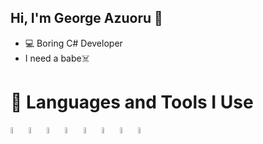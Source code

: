 ## Hi, I'm George Azuoru 👋

- 💻 Boring C# Developer
- I need a babe☠️

# 🤖 Languages and Tools I Use
<img src="https://github.com/user-attachments/assets/cb53586d-46e3-4f8f-be15-65ea0d448fd6" width=5% height=5%>
<img src="https://github.com/user-attachments/assets/6afce56b-e091-4ca8-a25b-994472f9aa08" width=5% height=5%>
<img src="https://github.com/user-attachments/assets/a9ea57d3-9f4b-4d20-b45a-52aa9becb528" width=5% height=5%>
<img src="https://github.com/user-attachments/assets/c86c0ade-399d-4ac4-8868-0b6e87d15fe1" width=5% height=5%>
<img src="https://github.com/user-attachments/assets/ca48f2b3-48af-4524-b03c-ed6c52bf66fe" width=5% height=5%>
<img src="https://github.com/user-attachments/assets/d968840a-2846-48d6-b60d-25f7204d3715" width=5% height=5%>
<img src="https://github.com/user-attachments/assets/f7fe0890-7f06-43dd-8b49-3392e281951d" width=5% height=5%>
<img src="https://github.com/user-attachments/assets/27d3f9ec-45c1-48a4-b6fe-fc785e1923a4" width=5% height=5%>



